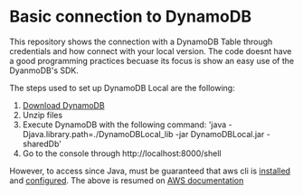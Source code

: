 # Basic connection to DynamoDB
This repository shows the connection with a DynamoDB Table through credentials and how connect with your local version. The code doesnt have a  good programming practices becuase its focus is show an easy use of the DyanmoDB's SDK.

The steps used to set up DynamoDB Local are the following:

1. [Download DynamoDB](https://s3.us-west-2.amazonaws.com/dynamodb-local/dynamodb_local_latest.zip)
2. Unzip files
3. Execute DynamoDB with the following command:
'java -Djava.library.path=./DynamoDBLocal_lib -jar DynamoDBLocal.jar -sharedDb'
4. Go to the console through http://localhost:8000/shell

However, to access since Java, must be guaranteed that aws cli is [installed](https://docs.aws.amazon.com/es_es/cli/latest/userguide/install-cliv2.html) and [configured](https://docs.aws.amazon.com/cli/latest/userguide/cli-configure-quickstart.html). The above is resumed on [AWS documentation](https://docs.aws.amazon.com/amazondynamodb/latest/developerguide/DynamoDBLocal.DownloadingAndRunning.html)
